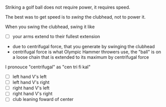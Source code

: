 Striking a golf ball does not require power, it requires speed.

The best was to get speed is to *swing* the clubhead, not to power it.

When you swing the clubhead, swing it like 

-  [ ] your arms extend to their fullest extension
- due to centrifugal force, that you generate by swinging the clubhead
- centrifugal force is what Olympic Hammer throwers use, the "ball" is on a loose chain that is extended to its maximum by centrifugal force

I pronouce "centrifugal" as "cen tri fi kal"

- [ ] left hand V's left
- [ ] left hand V's right
- [ ] right hand V's left
- [ ] right hand V's right
- [ ] club leaning foward of center